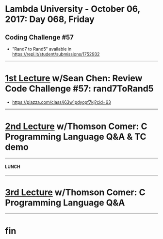 # Lambda University - October 06, 2017: Day 068, Friday
## Coding Challenge #57
- "Rand7 to Rand5" available in https://repl.it/student/submissions/1752932
***
# [1st Lecture](https://youtu.be/zRA4SxsAfDY) w/Sean Chen: Review Code Challenge #57: rand7ToRand5
- https://piazza.com/class/j63w1pdyopf7kj?cid=63

***
# [2nd Lecture](https://youtu.be/rc7Ioom0SSU) w/Thomson Comer: C Programming Language Q&A & TC demo
***
#### LUNCH
***
# [3rd Lecture](https://youtu.be/13w1_2M8JcM) w/Thomson Comer: C Programming Language Q&A
***
# fin
